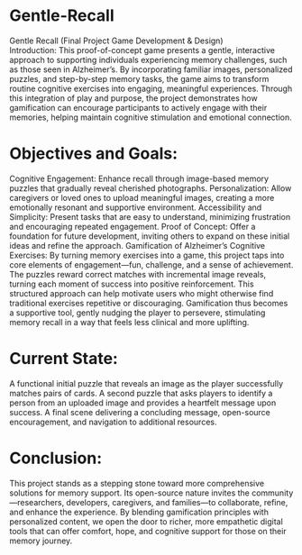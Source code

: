# Gentle-Recall
Gentle Recall (Final Project Game Development &amp; Design)  
Introduction:
This proof-of-concept game presents a gentle, interactive approach to supporting individuals experiencing memory challenges, such as those seen in Alzheimer’s. By incorporating familiar images, personalized puzzles, and step-by-step memory tasks, the game aims to transform routine cognitive exercises into engaging, meaningful experiences. Through this integration of play and purpose, the project demonstrates how gamification can encourage participants to actively engage with their memories, helping maintain cognitive stimulation and emotional connection.

# Objectives and Goals:

Cognitive Engagement: Enhance recall through image-based memory puzzles that gradually reveal cherished photographs.
Personalization: Allow caregivers or loved ones to upload meaningful images, creating a more emotionally resonant and supportive environment.
Accessibility and Simplicity: Present tasks that are easy to understand, minimizing frustration and encouraging repeated engagement.
Proof of Concept: Offer a foundation for future development, inviting others to expand on these initial ideas and refine the approach.
Gamification of Alzheimer’s Cognitive Exercises:
By turning memory exercises into a game, this project taps into core elements of engagement—fun, challenge, and a sense of achievement. The puzzles reward correct matches with incremental image reveals, turning each moment of success into positive reinforcement. This structured approach can help motivate users who might otherwise find traditional exercises repetitive or discouraging. Gamification thus becomes a supportive tool, gently nudging the player to persevere, stimulating memory recall in a way that feels less clinical and more uplifting.

# Current State:

A functional initial puzzle that reveals an image as the player successfully matches pairs of cards.
A second puzzle that asks players to identify a person from an uploaded image and provides a heartfelt message upon success.
A final scene delivering a concluding message, open-source encouragement, and navigation to additional resources.

# Conclusion:
This project stands as a stepping stone toward more comprehensive solutions for memory support. Its open-source nature invites the community—researchers, developers, caregivers, and families—to collaborate, refine, and enhance the experience. By blending gamification principles with personalized content, we open the door to richer, more empathetic digital tools that can offer comfort, hope, and cognitive support for those on their memory journey.
